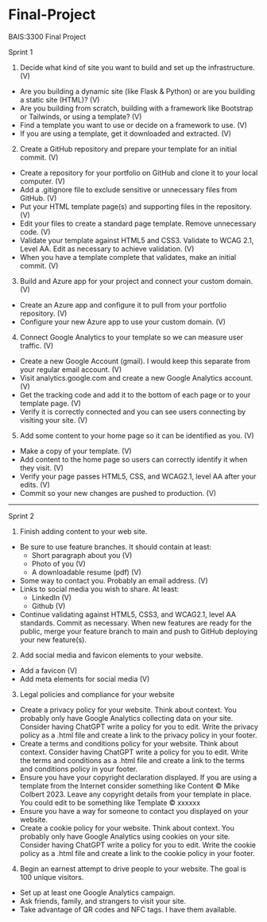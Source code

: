 # Final-Project
BAIS:3300 Final Project

Sprint 1

1. Decide what kind of site you want to build and set up the infrastructure. (V)

- Are you building a dynamic site (like Flask & Python) or are you building a static site (HTML)? (V)
- Are you building from scratch, building with a framework like Bootstrap or Tailwinds, or using a template? (V)
- Find a template you want to use or decide on a framework to use. (V)
- If you are using a template, get it downloaded and extracted. (V)

2. Create a GitHub repository and prepare your template for an initial commit. (V)

- Create a repository for your portfolio on GitHub and clone it to your local computer. (V)
- Add a .gitignore file to exclude sensitive or unnecessary files from GitHub. (V)
- Put your HTML template page(s) and supporting files in the repository. (V)
- Edit your files to create a standard page template. Remove unnecessary code. (V)
- Validate your template against HTML5 and CSS3. Validate to WCAG 2.1, Level AA. Edit as necessary to achieve validation. (V)
- When you have a template complete that validates, make an initial commit. (V)

3. Build and Azure app for your project and connect your custom domain. (V)

- Create an Azure app and configure it to pull from your portfolio repository. (V)
- Configure your new Azure app to use your custom domain. (V)

4. Connect Google Analytics to your template so we can measure user traffic. (V)

- Create a new Google Account (gmail). I would keep this separate from your regular email account. (V)
- Visit analytics.google.com and create a new Google Analytics account. (V)
- Get the tracking code and add it to the bottom of each page or to your template page. (V)
- Verify it is correctly connected and you can see users connecting by visiting your site. (V)

5. Add some content to your home page so it can be identified as you. (V)

- Make a copy of your template. (V)
- Add content to the home page so users can correctly identify it when they visit. (V)
- Verify your page passes HTML5, CSS, and WCAG2.1, level AA after your edits. (V)
- Commit so your new changes are pushed to production. (V)

-----------------------------------------------------------------------------------------------------------------------------------------------------------

Sprint 2

1. Finish adding content to your web site.

- Be sure to use feature branches. It should contain at least:
  - Short paragraph about you (V)
  - Photo of you (V)
  - A downloadable resume (pdf) (V)
- Some way to contact you. Probably an email address. (V)
- Links to social media you wish to share. At least:
  - LinkedIn (V)
  - Github (V)
- Continue validating against HTML5, CSS3, and WCAG2.1, level AA standards. Commit as necessary. When new features are ready for the public, merge your feature branch to main and push to GitHub deploying your new feature(s).

2. Add social media and favicon <meta> elements to your website.

- Add a favicon (V)
- Add meta elements for social media (V)

3. Legal policies and compliance for your website

- Create a privacy policy for your website. Think about context. You probably only have Google Analytics collecting data on your site. Consider having ChatGPT write a policy for you to edit. Write the privacy policy as a .html file and create a link to the privacy policy in your footer.
- Create a terms and conditions policy for your website. Think about context. Consider having ChatGPT write a policy for you to edit. Write the terms and conditions as a .html file and create a link to the terms and conditions policy in your footer.
- Ensure you have your copyright declaration displayed. If you are using a template from the Internet consider something like Content © Mike Colbert 2023. Leave any copyright details from your template in place. You could edit to be something like Template © xxxxxx
- Ensure you have a way for someone to contact you displayed on your website.
- Create a cookie policy for your website. Think about context. You probably only have Google Analytics using cookies on your site. Consider having ChatGPT write a policy for you to edit. Write the cookie policy as a .html file and create a link to the cookie policy in your footer.

4. Begin an earnest attempt to drive people to your website. The goal is 100 unique visitors.

- Set up at least one Google Analytics campaign.
- Ask friends, family, and strangers to visit your site.
- Take advantage of QR codes and NFC tags. I have them available. 
